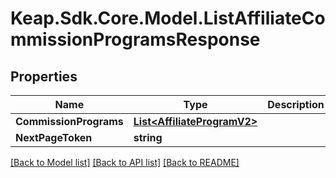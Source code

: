 # Keap.Sdk.Core.Model.ListAffiliateCommissionProgramsResponse

## Properties

Name | Type | Description | Notes
------------ | ------------- | ------------- | -------------
**CommissionPrograms** | [**List&lt;AffiliateProgramV2&gt;**](AffiliateProgramV2.md) |  | [optional] 
**NextPageToken** | **string** |  | [optional] 

[[Back to Model list]](../README.md#documentation-for-models) [[Back to API list]](../README.md#documentation-for-api-endpoints) [[Back to README]](../README.md)

